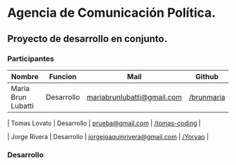 # Agencia de Comunicación Política.

## Proyecto de desarrollo en conjunto. 


### Participantes

| Nombre    | Funcion               | Mail             | Github     |
| --------- | --------------------- | ---------------- | ---------- |
| Maria Brun Lubatti     | Desarrollo   | mariabrunlubatti@gmail.com | [/brunmaria](https://github.com/brunmaria)   |

| Tomas Lovato       | Desarrollo    | prueba@gmail.com | [/tomas-coding](https://github.com/tomas-coding)  |

| Jorge Rivera      | Desarrollo    | jorgejoaquinrivera@gmail.com | [/Yoryao](https://github.com/yoryao)  |

### Desarrollo
